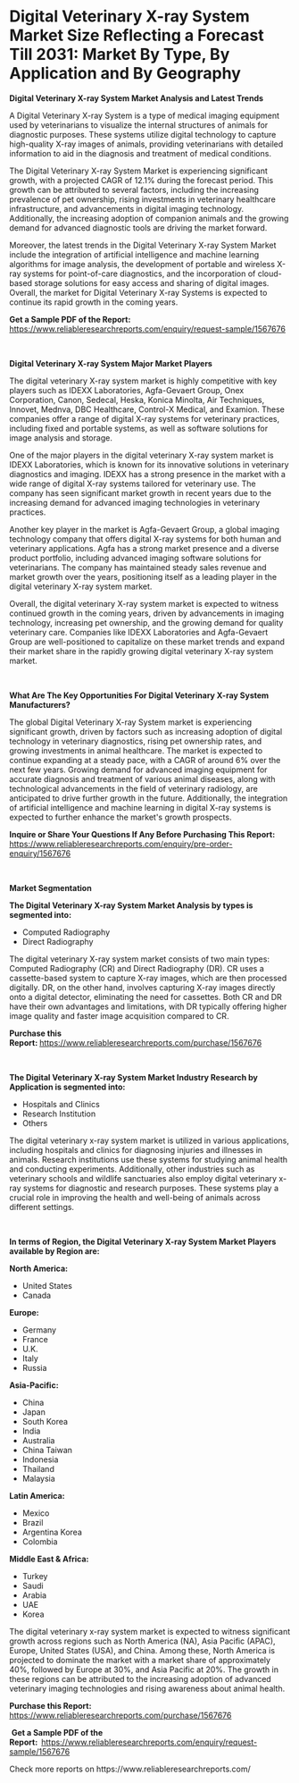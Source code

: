 <p><h1>Digital Veterinary X-ray System Market Size Reflecting a Forecast Till 2031: Market By Type, By Application and By Geography</h1></p><p><strong>Digital Veterinary X-ray System Market Analysis and Latest Trends</strong></p>
<p><p>A Digital Veterinary X-ray System is a type of medical imaging equipment used by veterinarians to visualize the internal structures of animals for diagnostic purposes. These systems utilize digital technology to capture high-quality X-ray images of animals, providing veterinarians with detailed information to aid in the diagnosis and treatment of medical conditions.</p><p>The Digital Veterinary X-ray System Market is experiencing significant growth, with a projected CAGR of 12.1% during the forecast period. This growth can be attributed to several factors, including the increasing prevalence of pet ownership, rising investments in veterinary healthcare infrastructure, and advancements in digital imaging technology. Additionally, the increasing adoption of companion animals and the growing demand for advanced diagnostic tools are driving the market forward.</p><p>Moreover, the latest trends in the Digital Veterinary X-ray System Market include the integration of artificial intelligence and machine learning algorithms for image analysis, the development of portable and wireless X-ray systems for point-of-care diagnostics, and the incorporation of cloud-based storage solutions for easy access and sharing of digital images. Overall, the market for Digital Veterinary X-ray Systems is expected to continue its rapid growth in the coming years.</p></p>
<p><strong>Get a Sample PDF of the Report:&nbsp;</strong> <a href="https://www.reliableresearchreports.com/enquiry/request-sample/1567676">https://www.reliableresearchreports.com/enquiry/request-sample/1567676</a></p>
<p>&nbsp;</p>
<p><strong>Digital Veterinary X-ray System Major Market Players</strong></p>
<p><p>The digital veterinary X-ray system market is highly competitive with key players such as IDEXX Laboratories, Agfa-Gevaert Group, Onex Corporation, Canon, Sedecal, Heska, Konica Minolta, Air Techniques, Innovet, Mednva, DBC Healthcare, Control-X Medical, and Examion. These companies offer a range of digital X-ray systems for veterinary practices, including fixed and portable systems, as well as software solutions for image analysis and storage.</p><p>One of the major players in the digital veterinary X-ray system market is IDEXX Laboratories, which is known for its innovative solutions in veterinary diagnostics and imaging. IDEXX has a strong presence in the market with a wide range of digital X-ray systems tailored for veterinary use. The company has seen significant market growth in recent years due to the increasing demand for advanced imaging technologies in veterinary practices.</p><p>Another key player in the market is Agfa-Gevaert Group, a global imaging technology company that offers digital X-ray systems for both human and veterinary applications. Agfa has a strong market presence and a diverse product portfolio, including advanced imaging software solutions for veterinarians. The company has maintained steady sales revenue and market growth over the years, positioning itself as a leading player in the digital veterinary X-ray system market.</p><p>Overall, the digital veterinary X-ray system market is expected to witness continued growth in the coming years, driven by advancements in imaging technology, increasing pet ownership, and the growing demand for quality veterinary care. Companies like IDEXX Laboratories and Agfa-Gevaert Group are well-positioned to capitalize on these market trends and expand their market share in the rapidly growing digital veterinary X-ray system market.</p></p>
<p>&nbsp;</p>
<p><strong>What Are The Key Opportunities For Digital Veterinary X-ray System Manufacturers?</strong></p>
<p><p>The global Digital Veterinary X-ray System market is experiencing significant growth, driven by factors such as increasing adoption of digital technology in veterinary diagnostics, rising pet ownership rates, and growing investments in animal healthcare. The market is expected to continue expanding at a steady pace, with a CAGR of around 6% over the next few years. Growing demand for advanced imaging equipment for accurate diagnosis and treatment of various animal diseases, along with technological advancements in the field of veterinary radiology, are anticipated to drive further growth in the future. Additionally, the integration of artificial intelligence and machine learning in digital X-ray systems is expected to further enhance the market's growth prospects.</p></p>
<p><strong>Inquire or Share Your Questions If Any Before Purchasing This Report:</strong> <a href="https://www.reliableresearchreports.com/enquiry/pre-order-enquiry/1567676">https://www.reliableresearchreports.com/enquiry/pre-order-enquiry/1567676</a></p>
<p>&nbsp;</p>
<p><strong>Market Segmentation</strong></p>
<p><strong>The Digital Veterinary X-ray System Market Analysis by types is segmented into:</strong></p>
<p><ul><li>Computed Radiography</li><li>Direct Radiography</li></ul></p>
<p><p>The digital veterinary X-ray system market consists of two main types: Computed Radiography (CR) and Direct Radiography (DR). CR uses a cassette-based system to capture X-ray images, which are then processed digitally. DR, on the other hand, involves capturing X-ray images directly onto a digital detector, eliminating the need for cassettes. Both CR and DR have their own advantages and limitations, with DR typically offering higher image quality and faster image acquisition compared to CR.</p></p>
<p><strong>Purchase this Report:&nbsp;</strong><a href="https://www.reliableresearchreports.com/purchase/1567676">https://www.reliableresearchreports.com/purchase/1567676</a></p>
<p>&nbsp;</p>
<p><strong>The Digital Veterinary X-ray System Market Industry Research by Application is segmented into:</strong></p>
<p><ul><li>Hospitals and Clinics</li><li>Research Institution</li><li>Others</li></ul></p>
<p><p>The digital veterinary x-ray system market is utilized in various applications, including hospitals and clinics for diagnosing injuries and illnesses in animals. Research institutions use these systems for studying animal health and conducting experiments. Additionally, other industries such as veterinary schools and wildlife sanctuaries also employ digital veterinary x-ray systems for diagnostic and research purposes. These systems play a crucial role in improving the health and well-being of animals across different settings.</p></p>
<p>&nbsp;</p>
<p><strong>In terms of Region, the Digital Veterinary X-ray System Market Players available by Region are:</strong></p>
<p>
    <p> <strong> North America: </strong>
        <ul>
            <li>United States</li>
            <li>Canada</li>
        </ul>
        </p> 
    <p> <strong> Europe: </strong>
        <ul>
            <li>Germany</li>
            <li>France</li>
            <li>U.K.</li>
            <li>Italy</li>
            <li>Russia</li>
        </ul>
        </p> 
    <p> <strong> Asia-Pacific: </strong>
        <ul>
            <li>China</li>
            <li>Japan</li>
            <li>South Korea</li>
            <li>India</li>
            <li>Australia</li>
            <li>China Taiwan</li>
            <li>Indonesia</li>
            <li>Thailand</li>
            <li>Malaysia</li>
        </ul>
        </p> 
    <p> <strong> Latin America: </strong>
        <ul>
            <li>Mexico</li>
            <li>Brazil</li>
            <li>Argentina Korea</li>
            <li>Colombia</li>
        </ul>
        </p> 
    <p> <strong> Middle East & Africa: </strong>
        <ul>
            <li>Turkey</li>
            <li>Saudi</li>
            <li>Arabia</li>
            <li>UAE</li>
            <li>Korea</li>
        </ul>
    </p>
    </p>
<p><p>The digital veterinary x-ray system market is expected to witness significant growth across regions such as North America (NA), Asia Pacific (APAC), Europe, United States (USA), and China. Among these, North America is projected to dominate the market with a market share of approximately 40%, followed by Europe at 30%, and Asia Pacific at 20%. The growth in these regions can be attributed to the increasing adoption of advanced veterinary imaging technologies and rising awareness about animal health.</p></p>
<p><strong>Purchase this Report: </strong><a href="https://www.reliableresearchreports.com/purchase/1567676">https://www.reliableresearchreports.com/purchase/1567676</a></p>
<p>&nbsp;<strong>Get a Sample PDF of the Report:&nbsp;&nbsp;</strong><a href="https://www.reliableresearchreports.com/enquiry/request-sample/1567676">https://www.reliableresearchreports.com/enquiry/request-sample/1567676</a></p>
<p><strong></strong></p>
<p>Check more reports on https://www.reliableresearchreports.com/</p>